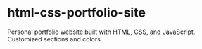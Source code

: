 # html-css-portfolio-site
Personal portfolio website built with HTML, CSS, and JavaScript. Customized sections and colors.

